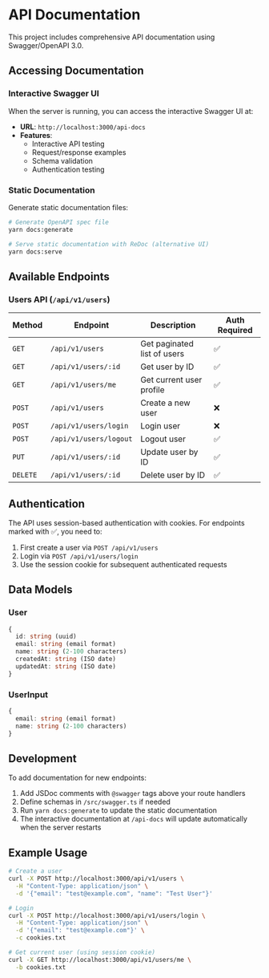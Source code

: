 # API Documentation

This project includes comprehensive API documentation using Swagger/OpenAPI 3.0.

## Accessing Documentation

### Interactive Swagger UI

When the server is running, you can access the interactive Swagger UI at:

- **URL**: `http://localhost:3000/api-docs`
- **Features**:
  - Interactive API testing
  - Request/response examples
  - Schema validation
  - Authentication testing

### Static Documentation

Generate static documentation files:

```bash
# Generate OpenAPI spec file
yarn docs:generate

# Serve static documentation with ReDoc (alternative UI)
yarn docs:serve
```

## Available Endpoints

### Users API (`/api/v1/users`)

| Method   | Endpoint               | Description                 | Auth Required |
| -------- | ---------------------- | --------------------------- | ------------- |
| `GET`    | `/api/v1/users`        | Get paginated list of users | ✅            |
| `GET`    | `/api/v1/users/:id`    | Get user by ID              | ✅            |
| `GET`    | `/api/v1/users/me`     | Get current user profile    | ✅            |
| `POST`   | `/api/v1/users`        | Create a new user           | ❌            |
| `POST`   | `/api/v1/users/login`  | Login user                  | ❌            |
| `POST`   | `/api/v1/users/logout` | Logout user                 | ✅            |
| `PUT`    | `/api/v1/users/:id`    | Update user by ID           | ✅            |
| `DELETE` | `/api/v1/users/:id`    | Delete user by ID           | ✅            |

## Authentication

The API uses session-based authentication with cookies. For endpoints marked with ✅, you need to:

1. First create a user via `POST /api/v1/users`
2. Login via `POST /api/v1/users/login`
3. Use the session cookie for subsequent authenticated requests

## Data Models

### User

```typescript
{
  id: string (uuid)
  email: string (email format)
  name: string (2-100 characters)
  createdAt: string (ISO date)
  updatedAt: string (ISO date)
}
```

### UserInput

```typescript
{
  email: string (email format)
  name: string (2-100 characters)
}
```

## Development

To add documentation for new endpoints:

1. Add JSDoc comments with `@swagger` tags above your route handlers
2. Define schemas in `/src/swagger.ts` if needed
3. Run `yarn docs:generate` to update the static documentation
4. The interactive documentation at `/api-docs` will update automatically when the server restarts

## Example Usage

```bash
# Create a user
curl -X POST http://localhost:3000/api/v1/users \
  -H "Content-Type: application/json" \
  -d '{"email": "test@example.com", "name": "Test User"}'

# Login
curl -X POST http://localhost:3000/api/v1/users/login \
  -H "Content-Type: application/json" \
  -d '{"email": "test@example.com"}' \
  -c cookies.txt

# Get current user (using session cookie)
curl -X GET http://localhost:3000/api/v1/users/me \
  -b cookies.txt
```
